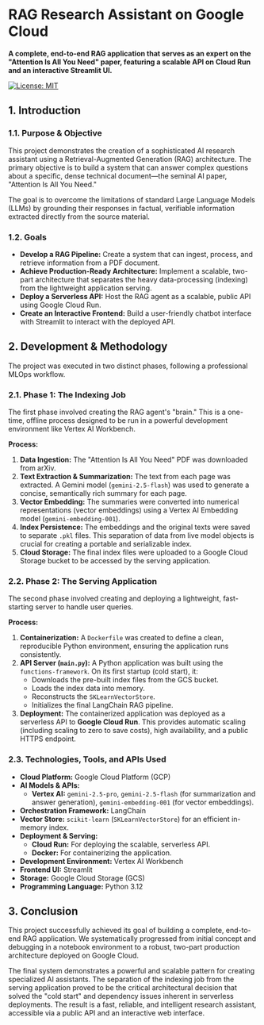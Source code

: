 # RAG Research Assistant on Google Cloud

**A complete, end-to-end RAG application that serves as an expert on the "Attention Is All You Need" paper, featuring a scalable API on Cloud Run and an interactive Streamlit UI.**

[![License: MIT](https://img.shields.io/badge/License-MIT-yellow.svg)](https://opensource.org/licenses/MIT)

## 1. Introduction

### 1.1. Purpose & Objective
This project demonstrates the creation of a sophisticated AI research assistant using a Retrieval-Augmented Generation (RAG) architecture. The primary objective is to build a system that can answer complex questions about a specific, dense technical document—the seminal AI paper, "Attention Is All You Need."

The goal is to overcome the limitations of standard Large Language Models (LLMs) by grounding their responses in factual, verifiable information extracted directly from the source material.

### 1.2. Goals
-   **Develop a RAG Pipeline:** Create a system that can ingest, process, and retrieve information from a PDF document.
-   **Achieve Production-Ready Architecture:** Implement a scalable, two-part architecture that separates the heavy data-processing (indexing) from the lightweight application serving.
-   **Deploy a Serverless API:** Host the RAG agent as a scalable, public API using Google Cloud Run.
-   **Create an Interactive Frontend:** Build a user-friendly chatbot interface with Streamlit to interact with the deployed API.

## 2. Development & Methodology

The project was executed in two distinct phases, following a professional MLOps workflow.

### 2.1. Phase 1: The Indexing Job
The first phase involved creating the RAG agent's "brain." This is a one-time, offline process designed to be run in a powerful development environment like Vertex AI Workbench.

**Process:**
1.  **Data Ingestion:** The "Attention Is All You Need" PDF was downloaded from arXiv.
2.  **Text Extraction & Summarization:** The text from each page was extracted. A Gemini model (`gemini-2.5-flash`) was used to generate a concise, semantically rich summary for each page.
3.  **Vector Embedding:** The summaries were converted into numerical representations (vector embeddings) using a Vertex AI Embedding model (`gemini-embedding-001`).
4.  **Index Persistence:** The embeddings and the original texts were saved to separate `.pkl` files. This separation of data from live model objects is crucial for creating a portable and serializable index.
5.  **Cloud Storage:** The final index files were uploaded to a Google Cloud Storage bucket to be accessed by the serving application.

### 2.2. Phase 2: The Serving Application
The second phase involved creating and deploying a lightweight, fast-starting server to handle user queries.

**Process:**
1.  **Containerization:** A `Dockerfile` was created to define a clean, reproducible Python environment, ensuring the application runs consistently.
2.  **API Server (`main.py`):** A Python application was built using the `functions-framework`. On its first startup (cold start), it:
    -   Downloads the pre-built index files from the GCS bucket.
    -   Loads the index data into memory.
    -   Reconstructs the `SKLearnVectorStore`.
    -   Initializes the final LangChain RAG pipeline.
3.  **Deployment:** The containerized application was deployed as a serverless API to **Google Cloud Run**. This provides automatic scaling (including scaling to zero to save costs), high availability, and a public HTTPS endpoint.


### 2.3. Technologies, Tools, and APIs Used

-   **Cloud Platform:** Google Cloud Platform (GCP)
-   **AI Models & APIs:**
    -   **Vertex AI:** `gemini-2.5-pro`, `gemini-2.5-flash` (for summarization and answer generation), `gemini-embedding-001` (for vector embeddings).
-   **Orchestration Framework:** LangChain
-   **Vector Store:** `scikit-learn` (`SKLearnVectorStore`) for an efficient in-memory index.
-   **Deployment & Serving:**
    -   **Cloud Run:** For deploying the scalable, serverless API.
    -   **Docker:** For containerizing the application.
-   **Development Environment:** Vertex AI Workbench
-   **Frontend UI:** Streamlit
-   **Storage:** Google Cloud Storage (GCS)
-   **Programming Language:** Python 3.12

## 3. Conclusion

This project successfully achieved its goal of building a complete, end-to-end RAG application. We systematically progressed from initial concept and debugging in a notebook environment to a robust, two-part production architecture deployed on Google Cloud.

The final system demonstrates a powerful and scalable pattern for creating specialized AI assistants. The separation of the indexing job from the serving application proved to be the critical architectural decision that solved the "cold start" and dependency issues inherent in serverless deployments. The result is a fast, reliable, and intelligent research assistant, accessible via a public API and an interactive web interface.
